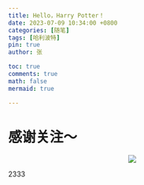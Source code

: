 ```yaml
---
title: Hello，Harry Potter！
date: 2023-07-09 10:34:00 +0800
categories: [随笔]
tags: [哈利波特]
pin: true
author: 张

toc: true
comments: true
math: false
mermaid: true

---
```


# 感谢关注～ 


<div align=center>
<img src=C:\Users\admin\Documents\GitHub\Fourier-forward.github.io\assets\blog_res\2021-03-30-hello-world.assets\三人1.png />
</div>

<!-- ![image-三人](/assets/blog_res/2021-03-30-hello-world.assets/三人1.png#pic.center)  -->



2333



